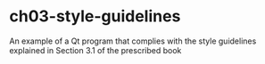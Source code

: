 # ch03-style-guidelines
An example of a Qt program that complies with the style guidelines explained in Section 3.1 of the prescribed book
